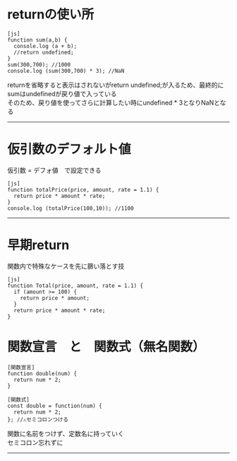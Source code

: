 # returnの使い所
~~~
[js]
function sum(a,b) {
  console.log (a + b);
  //return undefined;
}
sum(300,700); //1000
console.log (sum(300,700) * 3); //NaN
~~~
returnを省略すると表示はされないがreturn undefined;が入るため、最終的にsumはundefinedが戻り値で入っている    
そのため、戻り値を使ってさらに計算したい時にundefined * 3となりNaNとなる
***

# 仮引数のデフォルト値
仮引数 = デフォ値　で設定できる
~~~
[js]
function totalPrice(price, amount, rate = 1.1) {
  return price * amount * rate;
}
console.log (totalPrice(100,10)); //1100
~~~
***

# 早期return
関数内で特殊なケースを先に篩い落とす技 
~~~
[js]
function Total(price, amount, rate = 1.1) {
  if (amount >= 100) {
    return price * amount;
  }
  return price * amount * rate;
}
~~~

# 関数宣言　と　関数式（無名関数）
~~~
[関数宣言]
function double(num) {
  return num * 2;
}
~~~
~~~
[関数式]
const double = function(num) {
  return num * 2;
}; //⚠️セミコロンつける
~~~
関数に名前をつけず、定数名に持っていく   
セミコロン忘れずに
***
